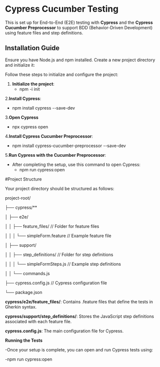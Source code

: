 # Cypress Cucumber Testing 

This is set up for End-to-End (E2E) testing with **Cypress** and the **Cypress Cucumber Preprocessor** to support BDD (Behavior-Driven Development) using feature files and step definitions.

## Installation Guide

Ensure you have Node.js and npm installed. Create a new project directory and initialize it:

Follow these steps to initialize and configure the project:

1. **Initialize the project**:
   - npm -i init
     
 2.**Install Cypress**:
  - npm install cypress --save-dev
    
3.**Open Cypress**
  - npx cypress open

4.**Install Cypress Cucumber Preprocessor**:
 -  npm install cypress-cucumber-preprocessor --save-dev

5.**Run Cypress with the Cucumber Preprocessor**:
  - After completing the setup, use this command to open Cypress:
    - npm run cypress:open
     
#Project Structure

Your project directory should be structured as follows:

project-root/

├── cypress/**

│   ├── e2e/

│   │   ├── feature_files/                       // Folder for feature files

│   │   │   └── simpleForm.feature              // Example feature file

│   ├── support/

│   │   ├── step_definitions/                  // Folder for step definitions

│   │   │   └── simpleFormSteps.js             // Example step definitions

│   │   └── commands.js

├── cypress.config.js                          // Cypress configuration file

└── package.json


**cypress/e2e/feature_files/**: Contains .feature files that define the tests in Gherkin syntax.

**cypress/support/step_definitions/**: Stores the JavaScript step definitions associated with each feature file.

**cypress.config.js**: The main configuration file for Cypress.

**Running the Tests**

-Once your setup is complete, you can open and run Cypress tests using:

  -npm run cypress:open
